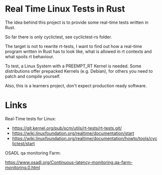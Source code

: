 

# Real Time Linux Tests in Rust

The idea behind this project is to provide some real-time tests written in Rust.

So far there is only cyclictest, see cyclictest-rs folder.

The target is not to rewrite rt-tests, I want to find out how a real-time
program written in Rust has to look like, what is allowed in rt contexts and
what spoils rt behaviour.

To test, a Linux System with a PREEMPT_RT Kernel is needed. Some distributions
offer prepacked Kernels (e.g. Debian), for others you need to patch and 
compile yourself.

Also, this is a learners project, don't expect production ready software.


# Links

Real-Time tests for Linux:

* https://git.kernel.org/pub/scm/utils/rt-tests/rt-tests.git/
* https://wiki.linuxfoundation.org/realtime/documentation/start
* https://wiki.linuxfoundation.org/realtime/documentation/howto/tools/cyclictest/start

OSADL qa monitoring Farm:

https://www.osadl.org/Continuous-latency-monitoring.qa-farm-monitoring.0.html

